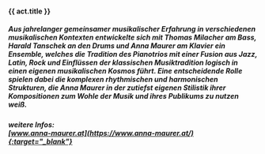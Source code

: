 #### **{{ act.title }}**

##### Aus jahrelanger gemeinsamer musikalischer Erfahrung in verschiedenen musikalischen Kontexten entwickelte sich mit **Thomas Milacher** am Bass, **Harald Tanschek** an den Drums und **Anna Maurer** am Klavier ein Ensemble, welches die Tradition des Pianotrios mit einer Fusion aus Jazz, Latin, Rock und Einflüssen der klassischen Musiktradition logisch in einen eigenen musikalischen Kosmos führt. Eine entscheidende Rolle spielen dabei die komplexen rhythmischen und harmonischen Strukturen, die Anna Maurer in der zutiefst eigenen Stilistik ihrer Kompositionen zum Wohle der Musik und ihres Publikums zu nutzen weiß.

##### weitere Infos:<br>[www.anna-maurer.at](https://www.anna-maurer.at/){:target="_blank"}
